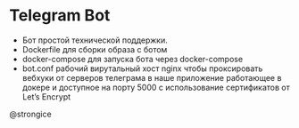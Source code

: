 # Telegram Bot

- Бот простой технической поддержки. 
- Dockerfile для сборки образа с  ботом
- docker-compose для запуска бота  через docker-compose 
- bot.conf рабочий вирутальный хост nginx чтобы проксировать вебхуки от серверов телеграма в наше приложение работающее в докере и доступное на порту 5000 с использование сертификатов от Let’s Encrypt

@strongice



